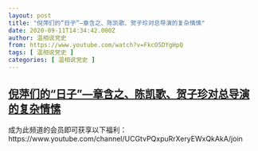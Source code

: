 ```yaml
---
layout: post
title: "倪萍们的“日子”—章含之、陈凯歌、贺子珍对总导演的复杂情愫"
date: 2020-09-11T14:34:42.000Z
author: 温相说党史
from: https://www.youtube.com/watch?v=FkcO5DYgHpQ
tags: [ 温相说党史 ]
categories: [ 温相说党史 ]
---
```

<!--1599834882000-->
[倪萍们的“日子”—章含之、陈凯歌、贺子珍对总导演的复杂情愫](https://www.youtube.com/watch?v=FkcO5DYgHpQ)
------

<div>
成为此频道的会员即可获享以下福利：https://www.youtube.com/channel/UCGtvPQxpuRrXeryEWxQkAkA/join
</div>
